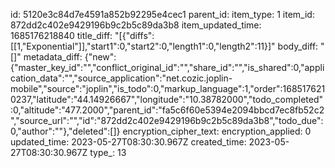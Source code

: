 id: 5120e3c84d7e4591a852b92295e4cec1
parent_id: 
item_type: 1
item_id: 872dd2c402e9429196b9c2b5c89da3b8
item_updated_time: 1685176218840
title_diff: "[{\"diffs\":[[1,\"Exponential\"]],\"start1\":0,\"start2\":0,\"length1\":0,\"length2\":11}]"
body_diff: "[]"
metadata_diff: {"new":{"master_key_id":"","conflict_original_id":"","share_id":"","is_shared":0,"application_data":"","source_application":"net.cozic.joplin-mobile","source":"joplin","is_todo":0,"markup_language":1,"order":1685176210237,"latitude":"44.14926667","longitude":"10.38782000","todo_completed":0,"altitude":"477.2000","parent_id":"fa5c6f60e5394e2094bbcd7ec8fb52c2","source_url":"","id":"872dd2c402e9429196b9c2b5c89da3b8","todo_due":0,"author":""},"deleted":[]}
encryption_cipher_text: 
encryption_applied: 0
updated_time: 2023-05-27T08:30:30.967Z
created_time: 2023-05-27T08:30:30.967Z
type_: 13